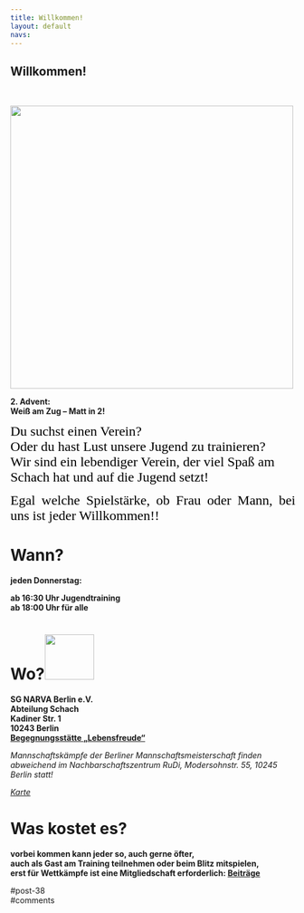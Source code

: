 ```yaml
---
title: Willkommen! 
layout: default
navs:
---
```

<div class="post-38 page type-page status-publish hentry" id="post-38">
<h2 class="entry-title">Willkommen!</h2>
<div class="entry-content">
<p> </p>
<div class="wp-caption aligncenter" id="attachment_13187" style="width: 510px"><a href="https://www.narva-schach.de/wordpress/wp-content/uploads/2024/12/20241205_aufgabe.jpg"><img alt="" aria-describedby="caption-attachment-13187" class="wp-image-13187" decoding="async" height="500" src="https://www.narva-schach.de/wordpress/wp-content/uploads/2024/12/20241205_aufgabe.jpg" width="500"/></a><p class="wp-caption-text" id="caption-attachment-13187"><strong>2. Advent:</strong><br/><strong>Weiß am Zug – Matt in 2!</strong></p></div>
<p><span style="color: #000000;"><span style="font-family: AR ESSENCE,serif;"><span style="font-size: x-large;">Du suchst einen Verein?<br/>
Oder du hast Lust unsere Jugend zu trainieren?<br/>
Wir sind ein lebendiger Verein, der viel Spaß am Schach hat und auf die Jugend setzt!</span></span></span></p>
<p align="JUSTIFY"><span style="color: #000000;"><span style="font-family: AR ESSENCE,serif;"><span style="font-size: x-large;">Egal welche Spielstärke, ob Frau oder Mann, bei uns ist jeder Willkommen!!<br/>
</span></span></span></p>
<h1><b>Wann?</b></h1>
<p><b>jeden Donnerstag:</b></p>
<p><b>ab 16:30 Uhr Jugendtraining</b><br/>
<b>ab 18:00 Uhr für alle</b></p>
<h1><strong>Wo?<a href="https://www.narva-schach.de/wordpress/wp-content/uploads/2024/08/Barrierefrei.jpg"><img alt="" class="wp-image-12647 alignright" decoding="async" height="80" src="https://www.narva-schach.de/wordpress/wp-content/uploads/2024/08/Barrierefrei-300x300.jpg" width="87"/></a></strong></h1>
<p><b>SG NARVA Berlin e.V.<br/>
Abteilung Schach<br/>
Kadiner Str. 1<br/>
10243 Berlin<br/>
<a class="link" href="http://falckensteinstrasse.de/kadiner.htm" rel="noopener noreferrer" target="_blank" title='Externe Adresse "http://falckensteinstrasse.de/kadiner.htm" aufrufen'>Begegnungsstätte „Lebensfreude“</a></b></p>
<p><i class="contentitalic">Mannschaftskämpfe der Berliner Mannschaftsmeisterschaft finden abweichend im Nachbarschaftszentrum RuDi, Modersohnstr. 55, 10245 Berlin statt!</i></p>
<p><a href="http://www.openstreetmap.org/?mlat=52.51523&amp;mlon=13.451&amp;zoom=17&amp;layers=B000FTF" rel="noopener noreferrer" target="_blank"><i class="contentitalic">Karte</i></a></p>
<h1><b>Was kostet es?</b></h1>
<p><b>vorbei kommen kann jeder so, auch gerne öfter,<br/>
auch als Gast am Training teilnehmen oder beim Blitz mitspielen,<br/>
erst für Wettkämpfe ist eine Mitgliedschaft erforderlich: <a href="http://www.narva-schach.de/wordpress/turniere/">Beiträge</a></b></p>
</div><!-- .entry-content -->
</div> #post-38 
<div id="comments">
</div> #comments 
